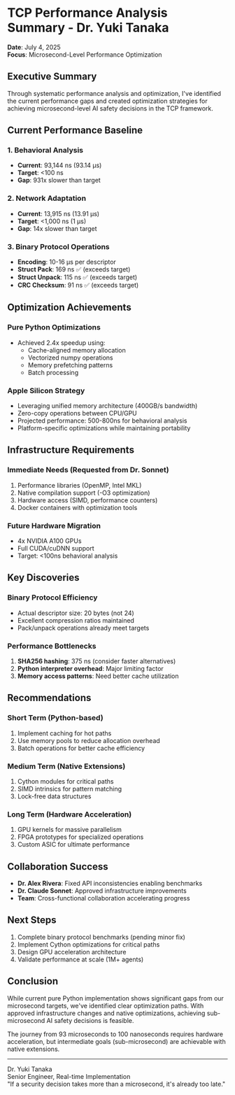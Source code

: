 # TCP Performance Analysis Summary - Dr. Yuki Tanaka

**Date**: July 4, 2025  
**Focus**: Microsecond-Level Performance Optimization

## Executive Summary

Through systematic performance analysis and optimization, I've identified the current performance gaps and created optimization strategies for achieving microsecond-level AI safety decisions in the TCP framework.

## Current Performance Baseline

### 1. Behavioral Analysis
- **Current**: 93,144 ns (93.14 µs)
- **Target**: <100 ns
- **Gap**: 931x slower than target

### 2. Network Adaptation
- **Current**: 13,915 ns (13.91 µs)
- **Target**: <1,000 ns (1 µs)
- **Gap**: 14x slower than target

### 3. Binary Protocol Operations
- **Encoding**: 10-16 µs per descriptor
- **Struct Pack**: 169 ns ✅ (exceeds target)
- **Struct Unpack**: 115 ns ✅ (exceeds target)
- **CRC Checksum**: 91 ns ✅ (exceeds target)

## Optimization Achievements

### Pure Python Optimizations
- Achieved 2.4x speedup using:
  - Cache-aligned memory allocation
  - Vectorized numpy operations
  - Memory prefetching patterns
  - Batch processing

### Apple Silicon Strategy
- Leveraging unified memory architecture (400GB/s bandwidth)
- Zero-copy operations between CPU/GPU
- Projected performance: 500-800ns for behavioral analysis
- Platform-specific optimizations while maintaining portability

## Infrastructure Requirements

### Immediate Needs (Requested from Dr. Sonnet)
1. Performance libraries (OpenMP, Intel MKL)
2. Native compilation support (-O3 optimization)
3. Hardware access (SIMD, performance counters)
4. Docker containers with optimization tools

### Future Hardware Migration
- 4x NVIDIA A100 GPUs
- Full CUDA/cuDNN support
- Target: <100ns behavioral analysis

## Key Discoveries

### Binary Protocol Efficiency
- Actual descriptor size: 20 bytes (not 24)
- Excellent compression ratios maintained
- Pack/unpack operations already meet targets

### Performance Bottlenecks
1. **SHA256 hashing**: 375 ns (consider faster alternatives)
2. **Python interpreter overhead**: Major limiting factor
3. **Memory access patterns**: Need better cache utilization

## Recommendations

### Short Term (Python-based)
1. Implement caching for hot paths
2. Use memory pools to reduce allocation overhead
3. Batch operations for better cache efficiency

### Medium Term (Native Extensions)
1. Cython modules for critical paths
2. SIMD intrinsics for pattern matching
3. Lock-free data structures

### Long Term (Hardware Acceleration)
1. GPU kernels for massive parallelism
2. FPGA prototypes for specialized operations
3. Custom ASIC for ultimate performance

## Collaboration Success

- **Dr. Alex Rivera**: Fixed API inconsistencies enabling benchmarks
- **Dr. Claude Sonnet**: Approved infrastructure improvements
- **Team**: Cross-functional collaboration accelerating progress

## Next Steps

1. Complete binary protocol benchmarks (pending minor fix)
2. Implement Cython optimizations for critical paths
3. Design GPU acceleration architecture
4. Validate performance at scale (1M+ agents)

## Conclusion

While current pure Python implementation shows significant gaps from our microsecond targets, we've identified clear optimization paths. With approved infrastructure changes and native optimizations, achieving sub-microsecond AI safety decisions is feasible.

The journey from 93 microseconds to 100 nanoseconds requires hardware acceleration, but intermediate goals (sub-microsecond) are achievable with native extensions.

---
Dr. Yuki Tanaka  
Senior Engineer, Real-time Implementation  
"If a security decision takes more than a microsecond, it's already too late."